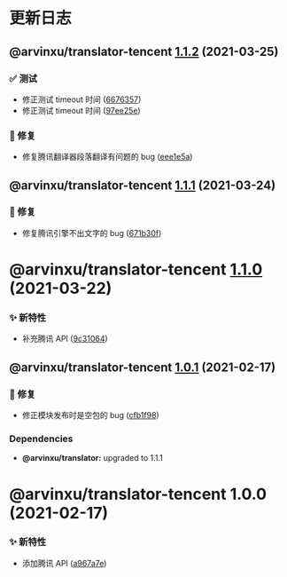# 更新日志

## @arvinxu/translator-tencent [1.1.2](https://github.com/arvinxx/translator/compare/@arvinxu/translator-tencent@1.1.1...@arvinxu/translator-tencent@1.1.2) (2021-03-25)

### ✅ 测试

- 修正测试 timeout 时间 ([6676357](https://github.com/arvinxx/translator/commit/6676357))
- 修正测试 timeout 时间 ([97ee25e](https://github.com/arvinxx/translator/commit/97ee25e))

### 🐛 修复

- 修复腾讯翻译器段落翻译有问题的 bug ([eee1e5a](https://github.com/arvinxx/translator/commit/eee1e5a))

## @arvinxu/translator-tencent [1.1.1](https://github.com/arvinxx/translator/compare/@arvinxu/translator-tencent@1.1.0...@arvinxu/translator-tencent@1.1.1) (2021-03-24)

### 🐛 修复

- 修复腾讯引擎不出文字的 bug ([671b30f](https://github.com/arvinxx/translator/commit/671b30f))

# @arvinxu/translator-tencent [1.1.0](https://github.com/arvinxx/translator/compare/@arvinxu/translator-tencent@1.0.1...@arvinxu/translator-tencent@1.1.0) (2021-03-22)

### ✨ 新特性

- 补充腾讯 API ([9c31064](https://github.com/arvinxx/translator/commit/9c31064))

## @arvinxu/translator-tencent [1.0.1](https://github.com/arvinxx/translator/compare/@arvinxu/translator-tencent@1.0.0...@arvinxu/translator-tencent@1.0.1) (2021-02-17)

### 🐛 修复

- 修正模块发布时是空包的 bug ([cfb1f98](https://github.com/arvinxx/translator/commit/cfb1f98))

### Dependencies

- **@arvinxu/translator:** upgraded to 1.1.1

# @arvinxu/translator-tencent 1.0.0 (2021-02-17)

### ✨ 新特性

- 添加腾讯 API ([a967a7e](https://github.com/arvinxx/translator/commit/a967a7e))
